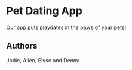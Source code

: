 # Pet Dating App

Our app puts playdates in the paws of your pets!

## Authors

Jodie, Allen, Elyse and Denny
